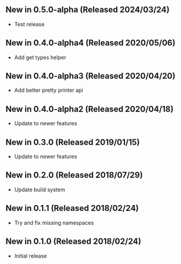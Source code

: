 ## New in 0.5.0-alpha (Released 2024/03/24)
* Test release
## New in 0.4.0-alpha4 (Released 2020/05/06)
* Add get types helper
## New in 0.4.0-alpha3 (Released 2020/04/20)
* Add better pretty printer api
## New in 0.4.0-alpha2 (Released 2020/04/18)
* Update to newer features
## New in 0.3.0 (Released 2019/01/15)
* Update to newer features
## New in 0.2.0 (Released 2018/07/29)
* Update build system
## New in 0.1.1 (Released 2018/02/24)
* Try and fix missing namespaces
## New in 0.1.0 (Released 2018/02/24)
* Initial release